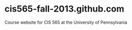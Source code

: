 cis565-fall-2013.github.com
===========================

Course website for CIS 565 at the University of Pennsylvania

